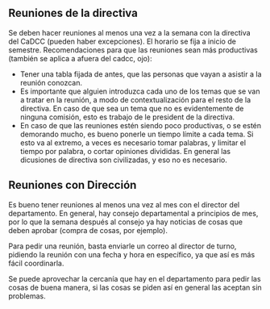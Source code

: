 ## Reuniones de la directiva

Se deben hacer reuniones al menos una vez a la semana con la directiva del CaDCC (pueden haber excepciones). El horario se fija a inicio de semestre. Recomendaciones para que las reuniones sean más productivas (también se aplica a afuera del cadcc, ojo):

- Tener una tabla fijada de antes, que las personas que vayan a asistir a la reunión conozcan.
- Es importante que alguien introduzca cada uno de los temas que se van a tratar en la reunión, a modo de contextualización para el resto de la directiva. En caso de que sea un tema que no es evidentemente de ninguna comisión, esto es trabajo de le president de la directiva.
- En caso de que las reuniones estén siendo poco productivas, o se estén demorando mucho, es bueno ponerle un tiempo límite a cada tema. Si esto va al extremo, a veces es necesario tomar palabras, y limitar el tiempo por palabra, o cortar opiniones divididas. En general las dicusiones de directiva son civilizadas, y eso no es necesario.

## Reuniones con Dirección

Es bueno tener reuniones al menos una vez al mes con el director del departamento. En general, hay consejo departamental a principios de mes, por lo que la semana después al consejo ya hay noticias de cosas que deben aprobar (compra de cosas, por ejemplo).

Para pedir una reunión, basta enviarle un correo al director de turno, pidiendo la reunión con una fecha y hora en específico, ya que así es más fácil coordinarla.

Se puede aprovechar la cercanía que hay en el departamento para pedir las cosas de buena manera, si las cosas se piden así en general las aceptan sin problemas.